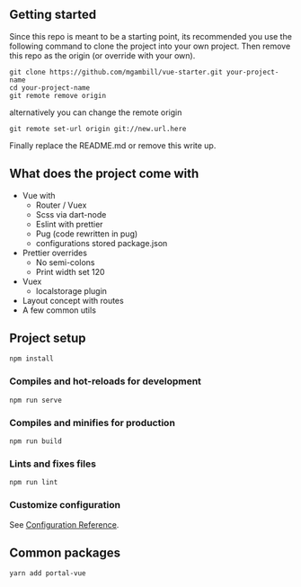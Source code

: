 ## Getting started

Since this repo is meant to be a starting point, its recommended you use the following command to clone the project into your own project. Then remove this repo as the origin (or override with your own).

```
git clone https://github.com/mgambill/vue-starter.git your-project-name
cd your-project-name
git remote remove origin
```
alternatively you can change the remote origin
```
git remote set-url origin git://new.url.here
```
Finally replace the README.md or remove this write up.

## What does the project come with
- Vue with 
  - Router / Vuex
  - Scss via dart-node
  - Eslint with prettier
  - Pug (code rewritten in pug)
  - configurations stored package.json
- Prettier overrides
  - No semi-colons 
  - Print width set 120
- Vuex 
  - localstorage plugin
- Layout concept with routes
- A few common utils

## Project setup
```
npm install
```

### Compiles and hot-reloads for development
```
npm run serve
```

### Compiles and minifies for production
```
npm run build
```

### Lints and fixes files
```
npm run lint
```

### Customize configuration
See [Configuration Reference](https://cli.vuejs.org/config/).

## Common packages
```
yarn add portal-vue
```
